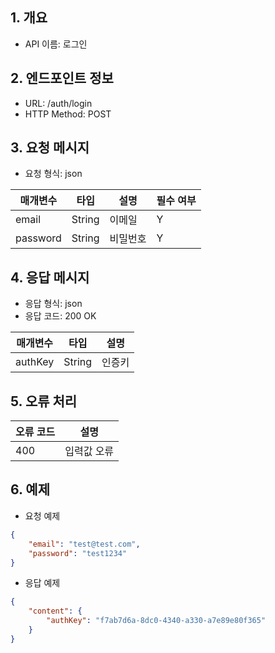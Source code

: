 ## 1. 개요
- API 이름: 로그인

## 2. 엔드포인트 정보
- URL: /auth/login
- HTTP Method: POST

## 3. 요청 메시지
- 요청 형식: json

| 매개변수 | 타입 | 설명 | 필수 여부 |
|----------|------|------|----------|
| email    | String | 이메일  | Y        |
| password | String | 비밀번호 | Y        |

## 4. 응답 메시지
- 응답 형식: json
- 응답 코드: 200 OK

| 매개변수 | 타입 | 설명 |
|----------|------|------|
| authKey | String | 인증키 |

## 5. 오류 처리
| 오류 코드 | 설명 |
|----------|------|
| 400 | 입력값 오류 |

## 6. 예제
- 요청 예제
```json
{
    "email": "test@test.com",
    "password": "test1234"
}
```
- 응답 예제
```json
{
    "content": {
        "authKey": "f7ab7d6a-8dc0-4340-a330-a7e89e80f365"
    }
}
```